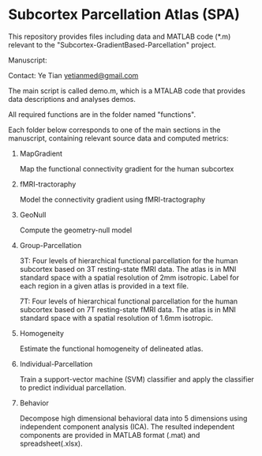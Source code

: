# Subcortex Parcellation Atlas (SPA)
This repository provides files including data and MATLAB code (*.m) relevant to the "Subcortex-GradientBased-Parcellation" project.

Manuscript:

Contact: Ye Tian yetianmed@gmail.com

The main script is called demo.m, which is a MTALAB code that provides data descriptions and analyses demos.

All required functions are in the folder named "functions".

Each folder below corresponds to one of the main sections in the manuscript, containing relevant source data and computed metrics:

1. MapGradient

   Map the functional connectivity gradient for the human subcortex

2. fMRI-tractoraphy

   Model the connectivity gradient using fMRI-tractography

3. GeoNull

   Compute the geometry-null model

4. Group-Parcellation

   3T: Four levels of hierarchical functional parcellation for the human subcortex based on 3T resting-state fMRI data. The atlas is in MNI standard space with a spatial resolution of 2mm isotropic. Label for each region in a given atlas is provided in a text file. 

   7T: Four levels of hierarchical functional parcellation for the human subcortex based on 7T resting-state fMRI data. The atlas is in MNI standard space with a spatial resolution of 1.6mm isotropic.

5. Homogeneity

   Estimate the functional homogeneity of delineated atlas.

6. Individual-Parcellation

   Train a support-vector machine (SVM) classifier and apply the classifier to predict individual parcellation.

7. Behavior

   Decompose high dimensional behavioral data into 5 dimensions using independent component analysis (ICA). The resulted independent components are provided in MATLAB format (.mat) and spreadsheet(.xlsx).







 

 
